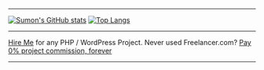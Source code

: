 <!--
### Hi there 👋
I'm a Full-Stack Web Developer, [Visit My Freelancer Profile](https://www.freelancer.com/u/sumonst21) 
-->
---
<!--
**sumonst21/sumonst21** is a ✨ _special_ ✨ repository because its `README.md` (this file) appears on your GitHub profile.

Here are some ideas to get you started:

- 🔭 I’m currently working on ...
- 🌱 I’m currently learning ...
- 👯 I’m looking to collaborate on ...
- 🤔 I’m looking for help with ...
- 💬 Ask me about ...
- 📫 How to reach me: ...
- 😄 Pronouns: ...
- ⚡ Fun fact: ...
-->
<!--
![Metrics](https://metrics.lecoq.io/sumonst21?template=classic&base.metadata=0&isocalendar=1&languages=1&introduction=1&stars=1&gists=1&lines=1&code=1&isocalendar.duration=half-year&languages.limit=8&languages.sections=most-used&languages.colors=github&languages.threshold=0%25&languages.indepth=false&languages.categories=markup%2C%20programming&languages.recent.categories=markup%2C%20programming&languages.recent.load=300&languages.recent.days=14&introduction.title=true&stars.limit=4&code.lines=12&code.load=100&code.visibility=public&config.timezone=Asia%2FDhaka)

![Metrics](https://metrics.lecoq.io/sumonst21?template=classic&repositories.forks=false&isocalendar=1&languages=1&gists=1&lines=1&isocalendar.duration=half-year&languages.limit=8&languages.sections=most-used&languages.colors=github&languages.threshold=0%25&languages.indepth=false&languages.categories=markup%2C%20programming&languages.recent.categories=markup%2C%20programming&languages.recent.load=300&languages.recent.days=14&config.timezone=Asia%2FDhaka) 
-->
[![Sumon's GitHub stats](https://github-readme-stats.vercel.app/api?username=sumonst21&count_private=true&include_all_commits=true&show_icons=true)](#)
[![Top Langs](https://github-readme-stats.vercel.app/api/top-langs/?username=sumonst21&layout=compact&hide=tsql&langs_count=8)](#)

---

[Hire Me](https://www.freelancer.com/u/sumonst21) for any PHP / WordPress Project. Never used Freelancer.com? [Pay 0% project commission, forever](https://www.freelancer.com/hireme/sumonst21)

---
